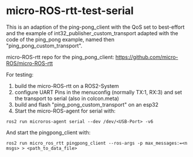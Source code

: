 # micro-ROS-rtt-test-serial

This is an adaption of the ping-pong_client with the QoS set to best-effort and the example of int32_publisher_custom_transport adapted with the code of the ping_pong example, named then "ping_pong_custom_transport".

micro-ROS-rtt repo for the ping_pong_client: https://github.com/micro-ROS/micro-ROS-rtt

For testing: 


1. build the micro-ROS-rtt on a ROS2-System
2. configure UART Pins in the menuconfig (normally TX:1, RX:3) and set the transport to serial (also in colcon.meta)
3. build and flash "ping_pong_custom_transport" on an esp32
4. Start the micro-ROS-agent for serial with: 

`` ros2 run microros-agent serial --dev /dev/<USB-Port> -v6 ``

And start the pingpong_client with: 

`ros2 run micro_ros_rtt pingpong_client --ros-args -p max_messages:=<n msgs> > <path_to_data_file> `
